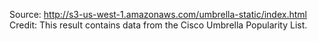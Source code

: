 Source: http://s3-us-west-1.amazonaws.com/umbrella-static/index.html
Credit: This result contains data from the Cisco Umbrella Popularity List. 
